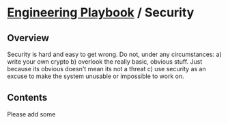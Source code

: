 # [Engineering Playbook](../README.md) / Security

## Overview

Security is hard and easy to get wrong. Do not, under any circumstances: a) write your own crypto b) overlook the really basic, obvious stuff. Just because its obvious doesn't mean its not a threat c) use security as an excuse to make the system unusable or impossible to work on.

## Contents

Please add some
